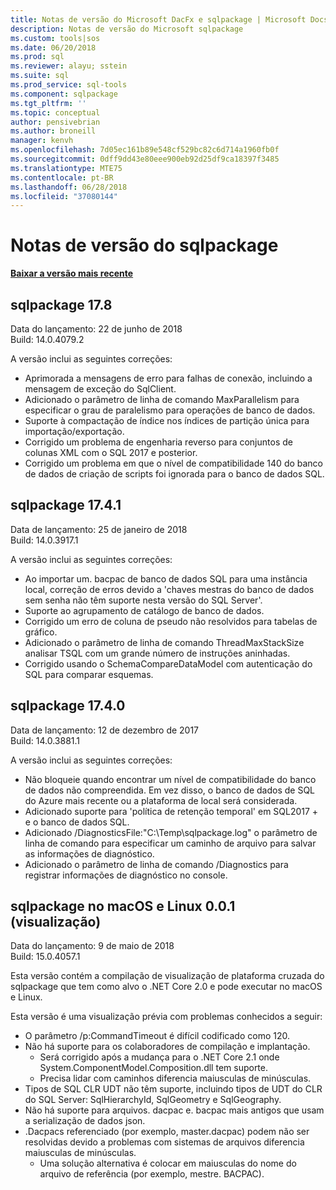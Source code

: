 ```yaml
---
title: Notas de versão do Microsoft DacFx e sqlpackage | Microsoft Docs
description: Notas de versão do Microsoft sqlpackage
ms.custom: tools|sos
ms.date: 06/20/2018
ms.prod: sql
ms.reviewer: alayu; sstein
ms.suite: sql
ms.prod_service: sql-tools
ms.component: sqlpackage
ms.tgt_pltfrm: ''
ms.topic: conceptual
author: pensivebrian
ms.author: broneill
manager: kenvh
ms.openlocfilehash: 7d05ec161b89e548cf529bc82c6d714a1960fb0f
ms.sourcegitcommit: 0dff9dd43e80eee900eb92d25df9ca18397f3485
ms.translationtype: MTE75
ms.contentlocale: pt-BR
ms.lasthandoff: 06/28/2018
ms.locfileid: "37080144"
---
```

# <a name="sqlpackage-release-notes"></a>Notas de versão do sqlpackage

**[Baixar a versão mais recente](sqlpackage-download.md)**

## <a name="sqlpackage-178"></a>sqlpackage 17.8

Data do lançamento: 22 de junho de 2018  
Build: 14.0.4079.2  

A versão inclui as seguintes correções:

- Aprimorada a mensagens de erro para falhas de conexão, incluindo a mensagem de exceção do SqlClient.
- Adicionado o parâmetro de linha de comando MaxParallelism para especificar o grau de paralelismo para operações de banco de dados.
- Suporte à compactação de índice nos índices de partição única para importação/exportação.
- Corrigido um problema de engenharia reverso para conjuntos de colunas XML com o SQL 2017 e posterior.
- Corrigido um problema em que o nível de compatibilidade 140 do banco de dados de criação de scripts foi ignorada para o banco de dados SQL.

## <a name="sqlpackage-1741"></a>sqlpackage 17.4.1

Data de lançamento: 25 de janeiro de 2018  
Build: 14.0.3917.1

A versão inclui as seguintes correções:

- Ao importar um. bacpac de banco de dados SQL para uma instância local, correção de erros devido a 'chaves mestras do banco de dados sem senha não têm suporte nesta versão do SQL Server'.
- Suporte ao agrupamento de catálogo de banco de dados.
- Corrigido um erro de coluna de pseudo não resolvidos para tabelas de gráfico.
- Adicionado o parâmetro de linha de comando ThreadMaxStackSize analisar TSQL com um grande número de instruções aninhadas.
- Corrigido usando o SchemaCompareDataModel com autenticação do SQL para comparar esquemas.

## <a name="sqlpackage-1740"></a>sqlpackage 17.4.0

Data de lançamento: 12 de dezembro de 2017  
Build: 14.0.3881.1

A versão inclui as seguintes correções:

- Não bloqueie quando encontrar um nível de compatibilidade do banco de dados não compreendida. Em vez disso, o banco de dados de SQL do Azure mais recente ou a plataforma de local será considerada.
- Adicionado suporte para 'política de retenção temporal' em SQL2017 + e o banco de dados SQL.
- Adicionado /DiagnosticsFile:"C:\Temp\sqlpackage.log" o parâmetro de linha de comando para especificar um caminho de arquivo para salvar as informações de diagnóstico.
- Adicionado o parâmetro de linha de comando /Diagnostics para registrar informações de diagnóstico no console.

## <a name="sqlpackage-on-macos-and-linux-001-preview"></a>sqlpackage no macOS e Linux 0.0.1 (visualização)

Data do lançamento: 9 de maio de 2018  
Build: 15.0.4057.1

Esta versão contém a compilação de visualização de plataforma cruzada do sqlpackage que tem como alvo o .NET Core 2.0 e pode executar no macOS e Linux. 

Esta versão é uma visualização prévia com problemas conhecidos a seguir:

- O parâmetro /p:CommandTimeout é difícil codificado como 120.
- Não há suporte para os colaboradores de compilação e implantação.
  - Será corrigido após a mudança para o .NET Core 2.1 onde System.ComponentModel.Composition.dll tem suporte.
  - Precisa lidar com caminhos diferencia maiusculas de minúsculas.
- Tipos de SQL CLR UDT não têm suporte, incluindo tipos de UDT do CLR do SQL Server: SqlHierarchyId, SqlGeometry e SqlGeography.
- Não há suporte para arquivos. dacpac e. bacpac mais antigos que usam a serialização de dados json.
- .Dacpacs referenciado (por exemplo, master.dacpac) podem não ser resolvidas devido a problemas com sistemas de arquivos diferencia maiusculas de minúsculas.
  - Uma solução alternativa é colocar em maiusculas do nome do arquivo de referência (por exemplo, mestre. BACPAC).